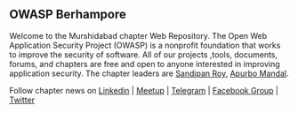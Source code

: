 OWASP Berhampore
----------
Welcome to the Murshidabad chapter Web Repository. The Open Web Application Security Project (OWASP) is a nonprofit foundation that works to improve the security of software. All of our projects ,tools, documents, forums, and chapters are free and open to anyone interested in improving application security. The chapter leaders are <a href="mailto:sandipan.roy@owasp.org">Sandipan Roy</a>, <a href="mailto:apurbo.mandal@owasp.org">Apurbo Mandal</a>. 


Follow chapter news on [Linkedin](https://www.linkedin.com/groups/13998122/) \| [Meetup](https://www.meetup.com/) \| [Telegram](https://t.me/OWASP_Murshidabad) \| [Facebook Group](https://www.facebook.com/groups/owaspmurshidabad/) \| [Twitter](https://twitter.com/OWASP_MSD)
